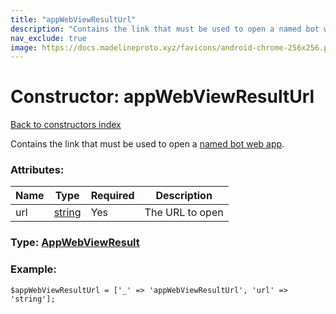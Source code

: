 ```yaml
---
title: "appWebViewResultUrl"
description: "Contains the link that must be used to open a named bot web app."
nav_exclude: true
image: https://docs.madelineproto.xyz/favicons/android-chrome-256x256.png
---
```

# Constructor: appWebViewResultUrl  
[Back to constructors index](/API_docs/constructors/index.html)



Contains the link that must be used to open a [named bot web app](https://core.telegram.org/api/bots/webapps#named-bot-web-apps).

### Attributes:

| Name     |    Type       | Required | Description |
|----------|---------------|----------|-------------|
|url|[string](/API_docs/types/string.html) | Yes|The URL to open|



### Type: [AppWebViewResult](/API_docs/types/AppWebViewResult.html)


### Example:

```
$appWebViewResultUrl = ['_' => 'appWebViewResultUrl', 'url' => 'string'];
```  
